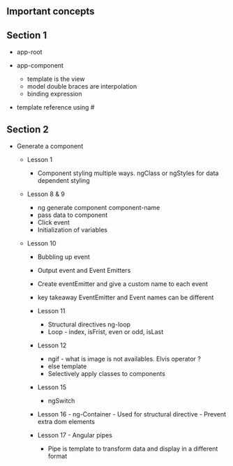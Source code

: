 ## Important concepts

## Section 1

- app-root

- app-component

  - template is the view
  - model double braces are interpolation
  - binding expression

- template reference using #

## Section 2

- Generate a component

  - Lesson 1

    - Component styling multiple ways. ngClass or ngStyles for data dependent styling

  - Lesson 8 & 9
    - ng generate component component-name
    - pass data to component
    - Click event
    - Initialization of variables
  - Lesson 10

    - Bubbling up event
    - Output event and Event Emitters
    - Create eventEmitter and give a custom name to each event
    - key takeaway EventEmitter and Event names can be different

    - Lesson 11
      - Structural directives ng-loop
      - Loop - index, isFrist, even or odd, isLast
    - Lesson 12

      - ngif - what is image is not availables. Elvis operator ?
      - else template
      - Selectively apply classes to components

    - Lesson 15
      - ngSwitch
    - Lesson 16 - ng-Container - Used for structural directive - Prevent extra dom elements
    - Lesson 17 - Angular pipes
      - Pipe is template to transform data and display in a different format
